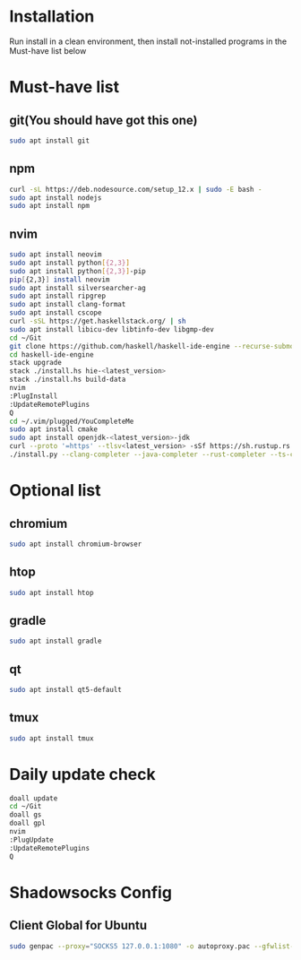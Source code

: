 # Installation

Run install in a clean environment, then install not-installed programs in the Must-have list below

# Must-have list

## git(You should have got this one)

```bash
sudo apt install git
```

## npm

```bash
curl -sL https://deb.nodesource.com/setup_12.x | sudo -E bash -
sudo apt install nodejs
sudo apt install npm
```

## nvim

```bash
sudo apt install neovim
sudo apt install python[{2,3}]
sudo apt install python[{2,3}]-pip
pip[{2,3}] install neovim
sudo apt install silversearcher-ag
sudo apt install ripgrep
sudo apt install clang-format
sudo apt install cscope
curl -sSL https://get.haskellstack.org/ | sh
sudo apt install libicu-dev libtinfo-dev libgmp-dev
cd ~/Git
git clone https://github.com/haskell/haskell-ide-engine --recurse-submodules
cd haskell-ide-engine
stack upgrade
stack ./install.hs hie-<latest_version>
stack ./install.hs build-data
nvim
:PlugInstall
:UpdateRemotePlugins
Q
cd ~/.vim/plugged/YouCompleteMe
sudo apt install cmake
sudo apt install openjdk-<latest_version>-jdk
curl --proto '=https' --tlsv<latest_version> -sSf https://sh.rustup.rs | sh
./install.py --clang-completer --java-completer --rust-completer --ts-completer
```

# Optional list

## chromium

```bash
sudo apt install chromium-browser
```

## htop

```bash
sudo apt install htop
```

## gradle

```bash
sudo apt install gradle
```

## qt

```bash
sudo apt install qt5-default
```

## tmux

```bash
sudo apt install tmux
```

# Daily update check

```bash
doall update
cd ~/Git
doall gs
doall gpl
nvim
:PlugUpdate
:UpdateRemotePlugins
Q
```

# Shadowsocks Config

## Client Global for Ubuntu

```bash
sudo genpac --proxy="SOCKS5 127.0.0.1:1080" -o autoproxy.pac --gfwlist-url="https://raw.githubusercontent.com/gfwlist/gfwlist/master/gfwlist.txt"
```
